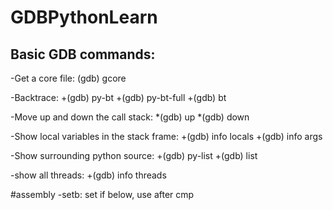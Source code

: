 # GDBPythonLearn

## Basic GDB commands:
-Get a core file: (gdb) gcore

-Backtrace:
  +(gdb) py-bt
  +(gdb) py-bt-full
  +(gdb) bt
  
-Move up and down the call stack:
  *(gdb) up
  *(gdb) down
  
-Show local variables in the stack frame:
  +(gdb) info locals
  +(gdb) info args
 
-Show surrounding python source:
 +(gdb) py-list
 +(gdb) list
  
-show all threads:
 +(gdb) info threads




#assembly
-setb: set if below, use after cmp
